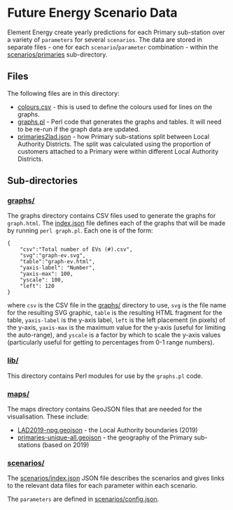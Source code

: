 # Future Energy Scenario Data

Element Energy create yearly predictions for each Primary sub-station over a variety of `parameters` for several `scenarios`. The data are stored in separate files - one for each `scenario`/`parameter` combination - within the [scenarios/primaries](scenarios/primaries/) sub-directory. 

## Files

The following files are in this directory:

* [colours.csv](colours.csv) - this is used to define the colours used for lines on the graphs.
* [graphs.pl](graphs.pl) - Perl code that generates the graphs and tables. It will need to be re-run if the graph data are updated.
* [primaries2lad.json](primaries2lad.json) - how Primary sub-stations split between Local Authority Districts. The split was calculated using the proportion of customers attached to a Primary were within different Local Authority Districts.

## Sub-directories

### [graphs/](graphs/)

The graphs directory contains CSV files used to generate the graphs for `graph.html`. The [index.json](graphs/index.json) file defines each of the graphs that will be made by running `perl graph.pl`. Each one is of the form:

```
{
	"csv":"Total number of EVs (#).csv",
	"svg":"graph-ev.svg",
	"table":"graph-ev.html",
	"yaxis-label": "Number",
	"yaxis-max": 100,
	"yscale": 100,
	"left": 120
}
```

where `csv` is the CSV file in the [graphs/](graphs/) directory to use, `svg` is the file name for the resulting SVG graphic, `table` is the resulting HTML fragment for the table, `yaxis-label` is the y-axis label, `left` is the left placement (in pixels) of the y-axis, `yaxis-max` is the maximum value for the y-axis (useful for limiting the auto-range), and `yscale` is a factor by which to scale the y-axis values (particularly useful for getting to percentages from 0-1 range numbers).

### [lib/](lib/)

This directory contains Perl modules for use by the `graphs.pl` code.

### [maps/](maps/)

The maps directory contains GeoJSON files that are needed for the visualisation. These include:

  * [LAD2019-npg.geojson](maps/LAD2019-npg.geojson) - the Local Authority boundaries (2019)
  * [primaries-unique-all.geojson](maps/primaries-unique-all.geojson) - the geography of the Primary sub-stations (based on 2019)

### [scenarios/](scenarios/)

The [scenarios/index.json](scenarios/index.json) JSON file describes the scenarios and gives links to the relevant data files for each parameter within each scenario.

The `parameters` are defined in [scenarios/config.json](scenarios/config.json).

